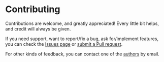 # Contributing

Contributions are welcome, and greatly appreciated! Every little bit helps, and credit will always be given.

If you need support, want to report/fix a bug, ask for/implement features, you can check the
[Issues page](https://github.com/marcofavorito/multinav/issues)
or [submit a Pull request](https://github.com/marcofavorito/multinav/pulls).

For other kinds of feedback, you can contact one of the [authors](./authors.md) by email.
